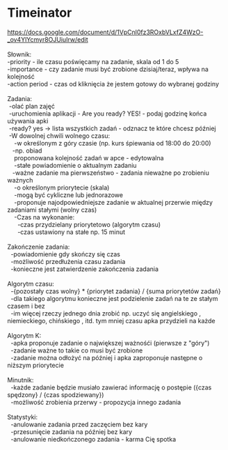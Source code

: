 # Timeinator

https://docs.google.com/document/d/1VpCnl0fz3ROxbVLxfZ4WzO-_ov4YlYcmyr8OJUiuIrw/edit<br>
<br>
Słownik:<br>
-priority - ile czasu poświęcamy na zadanie, skala od 1 do 5<br>
-importance - czy zadanie musi być zrobione dzisiaj/teraz, wpływa na kolejność<br>
-action period - czas od kliknięcia że jestem gotowy do wybranej godziny<br>
<br>
Zadania:<br>
  &nbsp;-olać plan zajęć<br>
  &nbsp;-uruchomienia aplikacji - Are you ready? YES! - podaj godzinę końca używania apki<br>
  &nbsp;-ready? yes -> lista wszystkich zadań - odznacz te które chcesz później<br>
  &nbsp;-W dowolnej chwili wolnego czasu:<br>
​    &nbsp;&nbsp;&nbsp;-w określonym z góry czasie (np. kurs śpiewania od 18:00 do 20:00)<br>
​    &nbsp;&nbsp;&nbsp;-np. obiad<br>
​    &nbsp;&nbsp;&nbsp;proponowana kolejność zadań w apce - edytowalna<br>
​    &nbsp;&nbsp;&nbsp;-stałe powiadomienie o aktualnym zadaniu<br>
​    &nbsp;&nbsp;&nbsp;-ważne zadanie ma pierwszeństwo - zadania nieważne po zrobieniu ważnych<br>
​    &nbsp;&nbsp;&nbsp;-o określonym priorytecie (skala)<br>
​    &nbsp;&nbsp;&nbsp;-mogą być cykliczne lub jednorazowe<br>
​    &nbsp;&nbsp;&nbsp;-proponuje najodpowiedniejsze zadanie w aktualnej przerwie między zadaniami stałymi (wolny czas)<br>
​    &nbsp;&nbsp;&nbsp;-Czas na wykonanie:<br>
​      &nbsp;&nbsp;&nbsp;&nbsp;&nbsp;-czas przydzielany priorytetowo (algorytm czasu)<br>
​      &nbsp;&nbsp;&nbsp;&nbsp;&nbsp;-czas ustawiony na stałe np. 15 minut<br>
<br>
Zakończenie zadania:<br>
  &nbsp;&nbsp;-powiadomienie gdy skończy się czas<br>
  &nbsp;&nbsp;-możliwość przedłużenia czasu zadania<br>
  &nbsp;&nbsp;-konieczne jest zatwierdzenie zakończenia zadania<br>
<br>
Algorytm czasu:<br>
  &nbsp;&nbsp;-{pozostały czas wolny} * {priorytet zadania} / {suma priorytetów zadań}<br>
  &nbsp;&nbsp;-dla takiego algorytmu konieczne jest podzielenie zadań na te ze stałym czasem i bez<br>
  &nbsp;&nbsp;-im więcej rzeczy jednego dnia zrobić np. uczyć się angielskiego , niemieckiego, chińskiego , itd. tym mniej czasu apka przydzieli na każde<br>
<br>
Algorytm K:<br>
  &nbsp;&nbsp;-apka proponuje zadanie o największej ważnośći (pierwsze z "góry")<br>
  &nbsp;&nbsp;-zadanie ważne to takie co musi być zrobione<br>
  &nbsp;&nbsp;-zadanie można odłożyć na później i apka zaproponuje następne o niższym priorytecie<br>
<br>
Minutnik:<br>
  &nbsp;&nbsp;-każde zadanie będzie musiało zawierać informację o postępie ({czas spędzony} / {czas spodziewany})<br>
  &nbsp;&nbsp;-możliwość zrobienia przerwy - propozycja innego zadania<br>
<br>
Statystyki:<br>
  &nbsp;&nbsp;-anulowanie zadania przed zaczęciem bez kary<br>
  &nbsp;&nbsp;-przesunięcie zadania na później bez kary<br>
  &nbsp;&nbsp;-anulowanie niedkończonego zadania - karma Cię spotka<br>

